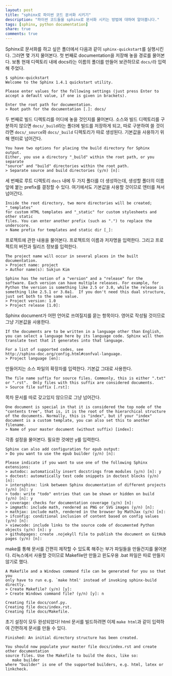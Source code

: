 ```yaml
---
layout: post
title: "sphinx로 파이썬 코드 문서화 시키기"
description: "파이썬 코드들을 sphinx로 문서화 시키는 방법에 대하여 알아봅니다."
tags: [sphinx, python documentation]
share: true
comments: true
---
```


Sphinx로 문서화를 하고 싶은 폴더에서 다음과 같이 `sphinx-quickstart`를 실행시킨다. 그러면 몇 가지 물어본다. 첫 번째로 documentation을 저장해 놓을 경로를 물어본다. 보통 현재 디렉토리 내에 docs라는 이름의 폴더를 만들어 보관하므로 `docs/`라 입력해 주었다.

```
$ sphinx-quickstart
Welcome to the Sphinx 1.4.1 quickstart utility.

Please enter values for the following settings (just press Enter to
accept a default value, if one is given in brackets).

Enter the root path for documentation.
> Root path for the documentation [.]: docs/
```

두 번째로 빌드 디렉토리를 어디에 놓을 것인지를 물어본다. 소스와 빌드 디렉토리를 구분하지 않으면 `docs/_build`라는 폴더에 빌드를 저장하게 되고, 따로 구분하여 쓸 것이라면 `docs/_source`와 `docs/_build` 디렉토리가 따로 생성된다. 기본값을 사용하기 위해 엔터로 넘어간다.

```
You have two options for placing the build directory for Sphinx output.
Either, you use a directory "_build" within the root path, or you separate
"source" and "build" directories within the root path.
> Separate source and build directories (y/n) [n]:
```

세 번째로 루트 디렉토리 `docs` 내에 두 가지 폴더를 더 생성하는데, 생성할 폴더의 이름 앞에 붙는 prefix를 결정할 수 있다. 여기에서도 기본값을 사용할 것이므로 엔터를 쳐서 넘어간다.

```
Inside the root directory, two more directories will be created; "_templates"
for custom HTML templates and "_static" for custom stylesheets and other static
files. You can enter another prefix (such as ".") to replace the underscore.
> Name prefix for templates and static dir [_]:
```

프로젝트에 관한 내용을 물어본다. 프로젝트의 이름과 저자명을 입력한다. 그리고 프로젝트의 버전과 릴리즈 정보를 입력한다.

```
The project name will occur in several places in the built documentation.
> Project name: project
> Author name(s): Sukjun Kim

Sphinx has the notion of a "version" and a "release" for the
software. Each version can have multiple releases. For example, for
Python the version is something like 2.5 or 3.0, while the release is
something like 2.5.1 or 3.0a1.  If you don't need this dual structure,
just set both to the same value.
> Project version: 1.0
> Project release [1.0]:
```

Sphinx document가 어떤 언어로 쓰여질지를 묻는 항목이다. 영어로 작성될 것이므로 그냥 기본값을 사용한다.

```
If the documents are to be written in a language other than English,
you can select a language here by its language code. Sphinx will then
translate text that it generates into that language.

For a list of supported codes, see
http://sphinx-doc.org/config.html#confval-language.
> Project language [en]:
```

만들어지는 소스 파일의 확장자를 입력한다. 기본값 그대로 사용한다.

```
The file name suffix for source files. Commonly, this is either ".txt"
or ".rst".  Only files with this suffix are considered documents.
> Source file suffix [.rst]:
```

목차 문서를 따로 갖고있지 않으므로 그냥 넘어간다.

```
One document is special in that it is considered the top node of the
"contents tree", that is, it is the root of the hierarchical structure
of the documents. Normally, this is "index", but if your "index"
document is a custom template, you can also set this to another filename.
> Name of your master document (without suffix) [index]:
```

각종 설정을 물어본다. 필요한 것에만 y를 입력한다.

```
Sphinx can also add configuration for epub output:
> Do you want to use the epub builder (y/n) [n]:

Please indicate if you want to use one of the following Sphinx extensions:
> autodoc: automatically insert docstrings from modules (y/n) [n]: y
> doctest: automatically test code snippets in doctest blocks (y/n) [n]:
> intersphinx: link between Sphinx documentation of different projects (y/n) [n]: y
> todo: write "todo" entries that can be shown or hidden on build (y/n) [n]: y
> coverage: checks for documentation coverage (y/n) [n]:
> imgmath: include math, rendered as PNG or SVG images (y/n) [n]:
> mathjax: include math, rendered in the browser by MathJax (y/n) [n]:
> ifconfig: conditional inclusion of content based on config values (y/n) [n]:
> viewcode: include links to the source code of documented Python objects (y/n) [n]: y
> githubpages: create .nojekyll file to publish the document on GitHub pages (y/n) [n]:
```

make를 통해 문서를 간편히 제작할 수 있도록 해주는 부가 파일들을 만들건지를 물어본다. 리눅스에서 사용할 것이므로 Makefile만 만들고 윈도우용 .bat 파일은 따로 만들지 않기로 했다.

```
A Makefile and a Windows command file can be generated for you so that you
only have to run e.g. `make html' instead of invoking sphinx-build
directly.
> Create Makefile? (y/n) [y]:
> Create Windows command file? (y/n) [y]: n

Creating file docs/conf.py.
Creating file docs/index.rst.
Creating file docs/Makefile.
```

초기 설정이 모두 완성되었다! html 문서를 빌드하려면 이제 `make html`과 같이 입력하여 간편하게 문서를 만들 수 있다.

```
Finished: An initial directory structure has been created.

You should now populate your master file docs/index.rst and create other documentation
source files. Use the Makefile to build the docs, like so:
   make builder
where "builder" is one of the supported builders, e.g. html, latex or linkcheck.
```